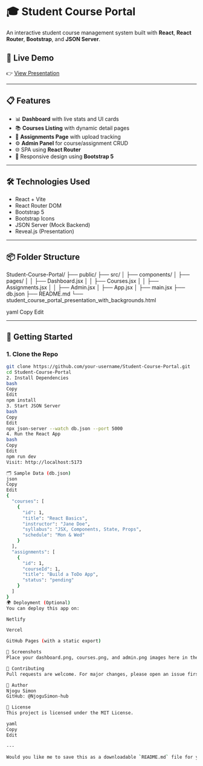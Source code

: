 # 🎓 Student Course Portal

An interactive student course management system built with **React**, **React Router**, **Bootstrap**, and **JSON Server**.

## 🚀 Live Demo

👉 [View Presentation](./student_course_portal_presentation_with_backgrounds.html)

---

## 📋 Features

- 📊 **Dashboard** with live stats and UI cards
- 📚 **Courses Listing** with dynamic detail pages
- 📝 **Assignments Page** with upload tracking
- ⚙️ **Admin Panel** for course/assignment CRUD
- 🌐 SPA using **React Router**
- 🎨 Responsive design using **Bootstrap 5**

---

## 🛠️ Technologies Used

- React + Vite
- React Router DOM
- Bootstrap 5
- Bootstrap Icons
- JSON Server (Mock Backend)
- Reveal.js (Presentation)

---

## 📦 Folder Structure

Student-Course-Portal/
├── public/
├── src/
│ ├── components/
│ ├── pages/
│ │ ├── Dashboard.jsx
│ │ ├── Courses.jsx
│ │ ├── Assignments.jsx
│ │ ├── Admin.jsx
│ ├── App.jsx
│ ├── main.jsx
├── db.json
├── README.md
└── student_course_portal_presentation_with_backgrounds.html

yaml
Copy
Edit

---

## 🧪 Getting Started

### 1. Clone the Repo

```bash
git clone https://github.com/your-username/Student-Course-Portal.git
cd Student-Course-Portal
2. Install Dependencies
bash
Copy
Edit
npm install
3. Start JSON Server
bash
Copy
Edit
npx json-server --watch db.json --port 5000
4. Run the React App
bash
Copy
Edit
npm run dev
Visit: http://localhost:5173

🗂 Sample Data (db.json)
json
Copy
Edit
{
  "courses": [
    {
      "id": 1,
      "title": "React Basics",
      "instructor": "Jane Doe",
      "syllabus": "JSX, Components, State, Props",
      "schedule": "Mon & Wed"
    }
  ],
  "assignments": [
    {
      "id": 1,
      "courseId": 1,
      "title": "Build a ToDo App",
      "status": "pending"
    }
  ]
}
🌍 Deployment (Optional)
You can deploy this app on:

Netlify

Vercel

GitHub Pages (with a static export)

📸 Screenshots
Place your dashboard.png, courses.png, and admin.png images here in the README if using GitHub

🤝 Contributing
Pull requests are welcome. For major changes, please open an issue first to discuss your proposal.

🧑 Author
Njogu Simon
GitHub: @NjoguSimon-hub

📄 License
This project is licensed under the MIT License.

yaml
Copy
Edit

---

Would you like me to save this as a downloadable `README.md` file for your project folder?
